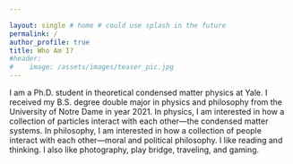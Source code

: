 ```yaml
---

layout: single # home # could use splash in the future
permalink: / 
author_profile: true
title: Who Am I?
#header:
#    image: /assets/images/teaser_pic.jpg
---
```

I am a Ph.D. student in theoretical condensed matter physics at
Yale.
I received my B.S. degree double major in physics and philosophy from the University of Notre Dame in year 2021. In physics, I
am interested in how a collection of particles interact with each other&mdash;the condensed matter systems. In philosophy,
I am interested in how a collection of people interact with each other&mdash;moral and political philosophy. I like reading and thinking. I also like photography, play bridge, traveling, and gaming.